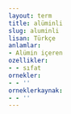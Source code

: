 ```yaml
---
layout: term
title: alüminli
slug: aluminli
lisan: Türkçe
anlamlar:
- Alümin içeren
ozellikler:
- - sıfat
ornekler:
- - ''
orneklerkaynak:
- - ''
---
```

